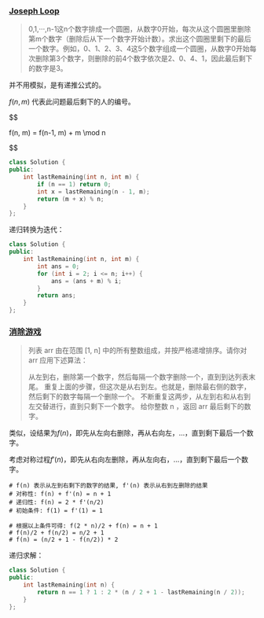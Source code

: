 ### [Joseph Loop](https://leetcode-cn.com/problems/yuan-quan-zhong-zui-hou-sheng-xia-de-shu-zi-lcof/)

> 0,1,···,n-1这n个数字排成一个圆圈，从数字0开始，每次从这个圆圈里删除第m个数字（删除后从下一个数字开始计数）。求出这个圆圈里剩下的最后一个数字。例如，0、1、2、3、4这5个数字组成一个圆圈，从数字0开始每次删除第3个数字，则删除的前4个数字依次是2、0、4、1，因此最后剩下的数字是3。

并不用模拟，是有递推公式的。

$f(n, m)$ 代表此问题最后剩下的人的编号。

$$

f(n, m) = f(n-1, m) + m \mod n

$$


```cpp
class Solution {
public:
    int lastRemaining(int n, int m) {
        if (n == 1) return 0;
        int x = lastRemaining(n - 1, m);
        return (m + x) % n;
    }
};
```

递归转换为迭代：

```cpp
class Solution {
public:
    int lastRemaining(int n, int m) {
        int ans = 0;
        for (int i = 2; i <= n; i++) {
            ans = (ans + m) % i;
        }
        return ans;
    }
};
```



### [消除游戏](https://leetcode-cn.com/problems/elimination-game/)

> 列表 arr 由在范围 [1, n] 中的所有整数组成，并按严格递增排序。请你对 arr 应用下述算法：
>
> 从左到右，删除第一个数字，然后每隔一个数字删除一个，直到到达列表末尾。
> 重复上面的步骤，但这次是从右到左。也就是，删除最右侧的数字，然后剩下的数字每隔一个删除一个。
> 不断重复这两步，从左到右和从右到左交替进行，直到只剩下一个数字。
> 给你整数 n ，返回 arr 最后剩下的数字。

类似，设结果为$f(n)$，即先从左向右删除，再从右向左，...，直到剩下最后一个数字。

考虑对称过程$f'(n)$，即先从右向左删除，再从左向右，...，直到剩下最后一个数字。

```
# f(n) 表示从左到右剩下的数字的结果, f'(n) 表示从右到左删除的结果
# 对称性: f(n) + f'(n) = n + 1
# 递归性: f(n) = 2 * f'(n/2)
# 初始条件: f(1) = f'(1) = 1

# 根据以上条件可得: f(2 * n)/2 + f(n) = n + 1
# f(n)/2 + f(n/2) = n/2 + 1
# f(n) = (n/2 + 1 - f(n/2)) * 2
```

递归求解：

```cpp
class Solution {
public:
    int lastRemaining(int n) {
        return n == 1 ? 1 : 2 * (n / 2 + 1 - lastRemaining(n / 2));
    }
};
```

